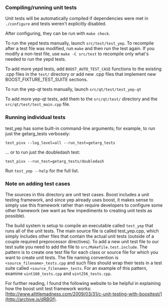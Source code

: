 ### Compiling/running unit tests

Unit tests will be automatically compiled if dependencies were met in `./configure`
and tests weren't explicitly disabled.

After configuring, they can be run with `make check`.

To run the yepd tests manually, launch `src/test/test_yep`. To recompile
after a test file was modified, run `make` and then run the test again. If you
modify a non-test file, use `make -C src/test` to recompile only what's needed
to run the yepd tests.

To add more yepd tests, add `BOOST_AUTO_TEST_CASE` functions to the existing
.cpp files in the `test/` directory or add new .cpp files that
implement new BOOST_FIXTURE_TEST_SUITE sections.

To run the yep-qt tests manually, launch `src/qt/test/test_yep-qt`

To add more yep-qt tests, add them to the `src/qt/test/` directory and
the `src/qt/test/test_main.cpp` file.

### Running individual tests

test_yep has some built-in command-line arguments; for
example, to run just the getarg_tests verbosely:

    test_pivx --log_level=all --run_test=getarg_tests

... or to run just the doubledash test:

    test_pivx --run_test=getarg_tests/doubledash

Run `test_yep --help` for the full list.

### Note on adding test cases

The sources in this directory are unit test cases.  Boost includes a
unit testing framework, and since yep already uses boost, it makes
sense to simply use this framework rather than require developers to
configure some other framework (we want as few impediments to creating
unit tests as possible).

The build system is setup to compile an executable called `test_yep`
that runs all of the unit tests.  The main source file is called
test_yep.cpp, which simply includes other files that contain the
actual unit tests (outside of a couple required preprocessor
directives). To add a new unit test file to our test suite you need
to add the file to `src/Makefile.test.include`. The pattern is to
create one test file for each class or source file for which you want
to create unit tests.  The file naming convention is
`<source_filename>_tests.cpp` and such files should wrap their tests
in a test suite called `<source_filename>_tests`.  For an example of
this pattern, examine `uint160_tests.cpp` and `uint256_tests.cpp`.

For further reading, I found the following website to be helpful in
explaining how the boost unit test framework works:
[http://www.alittlemadness.com/2009/03/31/c-unit-testing-with-boosttest/](http://archive.is/dRBGf).
